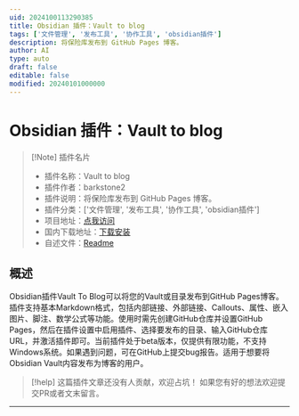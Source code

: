 ```yaml
---
uid: 2024100113290385
title: Obsidian 插件：Vault to blog
tags: ['文件管理', '发布工具', '协作工具', 'obsidian插件']
description: 将保险库发布到 GitHub Pages 博客。
author: AI
type: auto
draft: false
editable: false
modified: 20240101000000
---
```


# Obsidian 插件：Vault to blog

> [!Note] 插件名片
> - 插件名称：Vault to blog
> - 插件作者：barkstone2
> - 插件说明：将保险库发布到 GitHub Pages 博客。
> - 插件分类：['文件管理', '发布工具', '协作工具', 'obsidian插件']
> - 项目地址：[点我访问](https://github.com/barkstone2/vault-to-blog)
> - 国内下载地址：[下载安装](https://pkmer.cn/products/plugin/pluginMarket/?vault-to-blog)
> - 自述文件：[Readme](https://ghproxy.net/https://raw.githubusercontent.com/barkstone2/vault-to-blog/main/README.md)



## 概述

Obsidian插件Vault To Blog可以将您的Vault或目录发布到GitHub Pages博客。插件支持基本Markdown格式，包括内部链接、外部链接、Callouts、属性、嵌入图片、脚注、数学公式等功能。使用时需先创建GitHub仓库并设置GitHub Pages，然后在插件设置中启用插件、选择要发布的目录、输入GitHub仓库URL，并激活插件即可。当前插件处于beta版本，仅提供有限功能，不支持Windows系统。如果遇到问题，可在GitHub上提交bug报告。适用于想要将Obsidian Vault内容发布为博客的用户。


> [!help] 
> 这篇插件文章还没有人贡献，欢迎占坑！
> 如果您有好的想法欢迎提交PR或者文末留言。
> 

---



